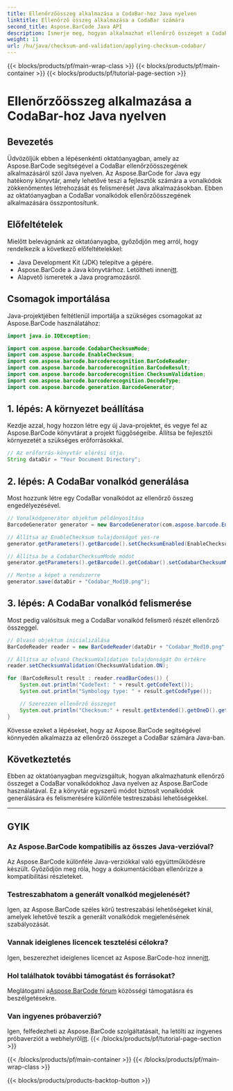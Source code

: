 ```yaml
---
title: Ellenőrzőösszeg alkalmazása a CodaBar-hoz Java nyelven
linktitle: Ellenőrző összeg alkalmazása a CodaBar számára
second_title: Aspose.BarCode Java API
description: Ismerje meg, hogyan alkalmazhat ellenőrző összeget a CodaBar számára Java nyelven az Aspose.BarCode segítségével. Ezzel a lépésről lépésre útmutatóval könnyedén generálhat és felismerhet vonalkódokat.
weight: 11
url: /hu/java/checksum-and-validation/applying-checksum-codabar/
---
```


{{< blocks/products/pf/main-wrap-class >}}
{{< blocks/products/pf/main-container >}}
{{< blocks/products/pf/tutorial-page-section >}}

# Ellenőrzőösszeg alkalmazása a CodaBar-hoz Java nyelven


## Bevezetés

Üdvözöljük ebben a lépésenkénti oktatóanyagban, amely az Aspose.BarCode segítségével a CodaBar ellenőrzőösszegének alkalmazásáról szól Java nyelven. Az Aspose.BarCode for Java egy hatékony könyvtár, amely lehetővé teszi a fejlesztők számára a vonalkódok zökkenőmentes létrehozását és felismerését Java alkalmazásokban. Ebben az oktatóanyagban a CodaBar vonalkódok ellenőrzőösszegének alkalmazására összpontosítunk.

## Előfeltételek

Mielőtt belevágnánk az oktatóanyagba, győződjön meg arról, hogy rendelkezik a következő előfeltételekkel:

- Java Development Kit (JDK) telepítve a gépére.
-  Aspose.BarCode a Java könyvtárhoz. Letöltheti innen[itt](https://releases.aspose.com/barcode/java/).
- Alapvető ismeretek a Java programozásról.

## Csomagok importálása

Java-projektjében feltétlenül importálja a szükséges csomagokat az Aspose.BarCode használatához:

```java
import java.io.IOException;

import com.aspose.barcode.CodabarChecksumMode;
import com.aspose.barcode.EnableChecksum;
import com.aspose.barcode.barcoderecognition.BarCodeReader;
import com.aspose.barcode.barcoderecognition.BarCodeResult;
import com.aspose.barcode.barcoderecognition.ChecksumValidation;
import com.aspose.barcode.barcoderecognition.DecodeType;
import com.aspose.barcode.generation.BarcodeGenerator;
```

## 1. lépés: A környezet beállítása

Kezdje azzal, hogy hozzon létre egy új Java-projektet, és vegye fel az Aspose.BarCode könyvtárat a projekt függőségeibe. Állítsa be fejlesztői környezetét a szükséges erőforrásokkal.

```java
// Az erőforrás-könyvtár elérési útja.
String dataDir = "Your Document Directory";
```

## 2. lépés: A CodaBar vonalkód generálása

Most hozzunk létre egy CodaBar vonalkódot az ellenőrző összeg engedélyezésével.

```java
// Vonalkódgenerátor objektum példányosítása
BarcodeGenerator generator = new BarcodeGenerator(com.aspose.barcode.EncodeTypes.CODABAR, "1234567890");

// Állítsa az EnableChecksum tulajdonságot yes-re
generator.getParameters().getBarcode().setChecksumEnabled(EnableChecksum.YES);

// Állítsa be a CodabarChecksumMode módot
generator.getParameters().getBarcode().getCodabar().setCodabarChecksumMode(CodabarChecksumMode.MOD_10);

// Mentse a képet a rendszerre
generator.save(dataDir + "Codabar_Mod10.png");
```

## 3. lépés: A CodaBar vonalkód felismerése

Most pedig valósítsuk meg a CodaBar vonalkód felismerő részét ellenőrző összeggel.

```java
// Olvasó objektum inicializálása
BarCodeReader reader = new BarCodeReader(dataDir + "Codabar_Mod10.png", DecodeType.CODABAR);

// Állítsa az olvasó ChecksumValidation tulajdonságát On értékre
reader.setChecksumValidation(ChecksumValidation.ON);

for (BarCodeResult result : reader.readBarCodes()) {
    System.out.println("CodeText: " + result.getCodeText());
    System.out.println("Symbology type: " + result.getCodeType());

    // Szerezzen ellenőrző összeget
    System.out.println("Checksum:" + result.getExtended().getOneD().getCheckSum());
}
```

Kövesse ezeket a lépéseket, hogy az Aspose.BarCode segítségével könnyedén alkalmazza az ellenőrző összeget a CodaBar számára Java-ban.

## Következtetés

Ebben az oktatóanyagban megvizsgáltuk, hogyan alkalmazhatunk ellenőrző összeget a CodaBar vonalkódokhoz Java nyelven az Aspose.BarCode használatával. Ez a könyvtár egyszerű módot biztosít vonalkódok generálására és felismerésére különféle testreszabási lehetőségekkel.

---

## GYIK

### Az Aspose.BarCode kompatibilis az összes Java-verzióval?
Az Aspose.BarCode különféle Java-verziókkal való együttműködésre készült. Győződjön meg róla, hogy a dokumentációban ellenőrizze a kompatibilitási részleteket.

### Testreszabhatom a generált vonalkód megjelenését?
Igen, az Aspose.BarCode széles körű testreszabási lehetőségeket kínál, amelyek lehetővé teszik a generált vonalkódok megjelenésének szabályozását.

### Vannak ideiglenes licencek tesztelési célokra?
 Igen, beszerezhet ideiglenes licencet az Aspose.BarCode-hoz innen[itt](https://purchase.aspose.com/temporary-license/).

### Hol találhatok további támogatást és forrásokat?
 Meglátogatni a[Aspose.BarCode fórum](https://forum.aspose.com/c/barcode/13) közösségi támogatásra és beszélgetésekre.

### Van ingyenes próbaverzió?
 Igen, felfedezheti az Aspose.BarCode szolgáltatásait, ha letölti az ingyenes próbaverziót a webhelyről[itt](https://releases.aspose.com/).
{{< /blocks/products/pf/tutorial-page-section >}}

{{< /blocks/products/pf/main-container >}}
{{< /blocks/products/pf/main-wrap-class >}}

{{< blocks/products/products-backtop-button >}}
